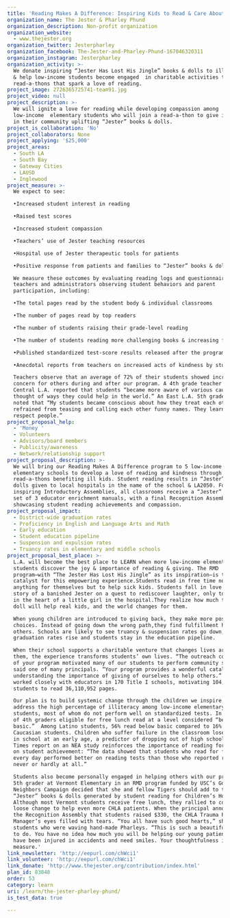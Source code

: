 ```yaml
---
title: 'Reading Makes A Difference: Inspiring Kids to Read & Care About Others'
organization_name: The Jester & Pharley Phund
organization_description: Non-profit organization
organization_website:
  - www.thejester.org
organization_twitter: Jesterpharley
organization_facebook: The-Jester-and-Pharley-Phund-167046320311
organization_instagram: Jesterpharley
organization_activity: >-
  We donate inspiring “Jester Has Lost His Jingle” books & dolls to ill children
  & help low-income students become engaged  in charitable activities through
  read-a-thons that spark a love of reading.
project_image: 2726365725741-team91.jpg
project_video: null
project_description: >-
  We will ignite a love for reading while developing compassion among
  low-income  elementary students who will join a read-a-thon to give ill kids
  in their community uplifting “Jester” books & dolls.
project_is_collaboration: 'No'
project_collaborators: None
project_applying: '$25,000'
project_areas:
  - South LA
  - South Bay
  - Gateway Cities
  - LAUSD
  - Inglewood
project_measure: >-
  We expect to see: 

  •Increased student interest in reading

  •Raised test scores 

  •Increased student compassion 

  •Teachers’ use of Jester teaching resources

  •Hospital use of Jester therapeutic tools for patients

  •Positive response from patients and families to “Jester” books & dolls 

  We measure these outcomes by evaluating reading logs and questionnaires given
  teachers and administrators observing student behaviors and parent
  participation, including:

  •The total pages read by the student body & individual classrooms

  •The number of pages read by top readers 

  •The number of students raising their grade-level reading

  •The number of students reading more challenging books & increasing fluency

  •Published standardized test-score results released after the program

  •Anecdotal reports from teachers on increased acts of kindness by students

  Teachers observe that an average of 72% of their students showed increased
  concern for others during and after our program. A 4th grade teacher in
  Central L.A. reported that students “became more aware of various causes and
  thought of ways they could help in the world.” An East L.A. 5th grade teacher
  noted that “My students became conscious about how they treat each other. They
  refrained from teasing and calling each other funny names. They learned how to
  respect people.”
project_proposal_help:
  - 'Money '
  - Volunteers
  - Advisors/board members
  - Publicity/awareness
  - Network/relationship support
project_proposal_description: >-
  We will bring our Reading Makes A Difference program to 5 low-income
  elementary schools to develop a love of reading and kindness through
  read-a-thons benefiting ill kids. Student reading results in “Jester” books &
  dolls given to local hospitals in the name of the school & LA2050. Following
  inspiring Introductory Assemblies, all classrooms receive a “Jester” book &
  set of 3 educator enrichment manuals, with a final Recognition Assembly
  showcasing student reading achievements and compassion.
project_proposal_impact:
  - District-wide graduation rates
  - Proficiency in English and Language Arts and Math
  - Early education
  - Student education pipeline
  - Suspension and expulsion rates
  - Truancy rates in elementary and middle schools
project_proposal_best_place: >-
  L.A. will become the best place to LEARN when more low-income elementary
  students discover the joy & importance of reading & giving. The RMD
  program–with “The Jester Has Lost His Jingle” as its inspiration–is the
  catalyst for this empowering experience.Students read in free time not to gain
  anything for themselves but to help sick kids. Students fall in love with the
  story of a banished Jester on a quest to rediscover laughter, only to find it
  in the heart of a little girl in the hospital.They realize how much the book &
  doll will help real kids, and the world changes for them. 

  When young children are introduced to giving back, they make more positive
  choices. Instead of going down the wrong path,they find fulfillment helping
  others. Schools are likely to see truancy & suspension rates go down, as
  graduation rates rise and students stay in the education pipeline.

  When their school supports a charitable venture that changes lives around
  them, the experience transforms students’ own lives. “The outreach component
  of your program motivated many of our students to perform community service,”
  said one of many principals. “Your program provides a wonderful catalyst for
  understanding the importance of giving of ourselves to help others.” We have
  worked closely with educators in 170 Title I schools, motivating 104,769
  students to read 36,110,952 pages. 

  Our plan is to build systemic change through the children we inspire. We
  address the high percentage of illiteracy among low-income elementary
  students, most of whom do not perform well on standardized tests. In L.A., 54%
  of 4th graders eligible for free lunch read at a level considered “below
  basic.”  Among Latino students, 56% read below basic compared to 16% of
  Caucasian students. Children who suffer failure in the classroom lose interest
  in school at an early age, a predictor of dropping out of high school. A N.Y.
  Times report on an NEA study reinforces the importance of reading for pleasure
  on student achievement: “The data showed that students who read for fun nearly
  every day performed better on reading tests than those who reported reading
  never or hardly at all.”

  Students also become personally engaged in helping others with our program. A
  5th grader at Vermont Elementary in an RMD program funded by USC’s Good
  Neighbors Campaign decided that she and fellow Tigers should add to the
  “Jester” books & dolls generated by student reading for Children’s Hospital.
  Although most Vermont students receive free lunch, they rallied to collect
  loose change to help even more CHLA patients. When the principal announced at
  the Recognition Assembly that students raised $330, the CHLA Trauma Program
  Manager’s eyes filled with tears. “You all have such good hearts,” she told
  students who were waving hand-made Pharleys. “This is such a beautiful thing
  to do. You have no idea how much you will be helping our young patients who
  have been injured in accidents and need smiles. Your thoughtfulness is beyond
  measure.'
link_newsletter: 'http://eepurl.com/chWci1'
link_volunteer: 'http://eepurl.com/chWci1'
link_donate: 'http://www.thejester.org/contribution/index.html'
plan_id: 83848
order: 53
category: learn
uri: /learn/the-jester-pharley-phund/
is_test_data: true

---
```

